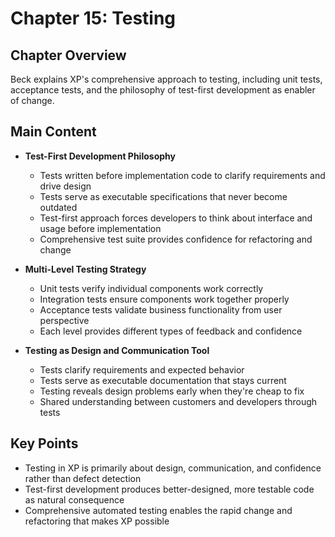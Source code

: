 # Chapter 15: Testing

## Chapter Overview
Beck explains XP's comprehensive approach to testing, including unit tests, acceptance tests, and the philosophy of test-first development as enabler of change.

## Main Content
- **Test-First Development Philosophy**
  - Tests written before implementation code to clarify requirements and drive design
  - Tests serve as executable specifications that never become outdated
  - Test-first approach forces developers to think about interface and usage before implementation
  - Comprehensive test suite provides confidence for refactoring and change

- **Multi-Level Testing Strategy**
  - Unit tests verify individual components work correctly
  - Integration tests ensure components work together properly
  - Acceptance tests validate business functionality from user perspective
  - Each level provides different types of feedback and confidence

- **Testing as Design and Communication Tool**
  - Tests clarify requirements and expected behavior
  - Tests serve as executable documentation that stays current
  - Testing reveals design problems early when they're cheap to fix
  - Shared understanding between customers and developers through tests

## Key Points
- Testing in XP is primarily about design, communication, and confidence rather than defect detection
- Test-first development produces better-designed, more testable code as natural consequence
- Comprehensive automated testing enables the rapid change and refactoring that makes XP possible